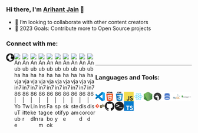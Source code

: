 ### Hi there, I'm [Arihant Jain][website] 👋

- 👯 I’m looking to collaborate with other content creators
- 🥅 2023 Goals: Contribute more to Open Source projects



### Connect with me:

[<img align="left" alt="Anubhavjain786" width="22px" src="https://raw.githubusercontent.com/iconic/open-iconic/master/svg/globe.svg" />][website]
[<img align="left" alt="Anubhavjain786 | YouTube" width="22px" src="https://cdn.jsdelivr.net/npm/simple-icons@v3/icons/youtube.svg" />][youtube]
[<img align="left" alt="Anubhavjain786 | Twitter" width="22px" src="https://cdn.jsdelivr.net/npm/simple-icons@v3/icons/twitter.svg" />][twitter]
[<img align="left" alt="Anubhavjain786 | LinkedIn" width="22px" src="https://cdn.jsdelivr.net/npm/simple-icons@v3/icons/linkedin.svg" />][linkedin]
[<img align="left" alt="Anubhavjain786 | Instagram" width="22px" src="https://cdn.jsdelivr.net/npm/simple-icons@v3/icons/instagram.svg" />][instagram]
[<img align="left" alt="Anubhavjain786 | Facebook" width="22px" src="https://cdn.jsdelivr.net/npm/simple-icons@v3/icons/facebook.svg" />][facebook]
[<img align="left" alt="Anubhavjain786 | spotify" width="22px" src="https://cdn.jsdelivr.net/npm/simple-icons@v3/icons/spotify.svg" />][spotify]
[<img align="left" alt="Anubhavjain786 | skype" width="22px" src="https://cdn.jsdelivr.net/npm/simple-icons@v3/icons/skype.svg" />][skype]
[<img align="left" alt="Anubhavjain786 | steam" width="22px" src="https://cdn.jsdelivr.net/npm/simple-icons@v3/icons/steam.svg" />][steam]
[<img align="left" alt="Anubhavjain786 | discord" width="22px" src="https://cdn.jsdelivr.net/npm/simple-icons@v3/icons/discord.svg" />][discord]
[<img align="left" alt="Anubhavjain786 | discord" width="22px" src="https://cdn.jsdelivr.net/npm/simple-icons@v3/icons/npm.svg" />][npm]
<br />

---

### Languages and Tools:

[<img align="left" alt="Visual Studio Code" width="26px" src="https://raw.githubusercontent.com/github/explore/80688e429a7d4ef2fca1e82350fe8e3517d3494d/topics/visual-studio-code/visual-studio-code.png" />][website]
[<img align="left" alt="HTML5" width="26px" src="https://raw.githubusercontent.com/github/explore/80688e429a7d4ef2fca1e82350fe8e3517d3494d/topics/html/html.png" />][website]
[<img align="left" alt="CSS3" width="26px" src="https://raw.githubusercontent.com/github/explore/80688e429a7d4ef2fca1e82350fe8e3517d3494d/topics/css/css.png" />][website]
[<img align="left" alt="JavaScript" width="26px" src="https://raw.githubusercontent.com/github/explore/80688e429a7d4ef2fca1e82350fe8e3517d3494d/topics/javascript/javascript.png" />][website]
[<img align="left" alt="React" width="26px" src="https://raw.githubusercontent.com/github/explore/80688e429a7d4ef2fca1e82350fe8e3517d3494d/topics/react/react.png" />][website]
[<img align="left" alt="Node.js" width="26px" src="https://raw.githubusercontent.com/github/explore/80688e429a7d4ef2fca1e82350fe8e3517d3494d/topics/nodejs/nodejs.png" />][website]
[<img align="left" alt="Deno" width="26px" src="https://raw.githubusercontent.com/github/explore/361e2821e2dea67711cde99c9c40ed357061cf27/topics/deno/deno.png" />][website]
[<img align="left" alt="SQL" width="26px" src="https://raw.githubusercontent.com/github/explore/80688e429a7d4ef2fca1e82350fe8e3517d3494d/topics/sql/sql.png" />][website]
[<img align="left" alt="MySQL" width="26px" src="https://raw.githubusercontent.com/github/explore/80688e429a7d4ef2fca1e82350fe8e3517d3494d/topics/mysql/mysql.png" />][website]
[<img align="left" alt="MongoDB" width="26px" src="https://raw.githubusercontent.com/github/explore/80688e429a7d4ef2fca1e82350fe8e3517d3494d/topics/mongodb/mongodb.png" />][website]
[<img align="left" alt="Git" width="26px" src="https://raw.githubusercontent.com/github/explore/80688e429a7d4ef2fca1e82350fe8e3517d3494d/topics/git/git.png" />][website]
[<img align="left" alt="GitHub" width="26px" src="https://raw.githubusercontent.com/github/explore/78df643247d429f6cc873026c0622819ad797942/topics/github/github.png" />][website]
[<img align="left" alt="HTML5" width="26px" src="https://raw.githubusercontent.com/github/explore/80688e429a7d4ef2fca1e82350fe8e3517d3494d/topics/terminal/terminal.png" />][website]
[<img align="left" alt="Type Script" width="26px" src="https://raw.githubusercontent.com/github/explore/80688e429a7d4ef2fca1e82350fe8e3517d3494d/topics/typescript/typescript.png" />][website]
---



[website]: https://github.com/Anubhavjain786
[twitter]: https://twitter.com/anubhavjain660
[youtube]: https://www.youtube.com/channel/UCliMwmRiMxefg8miMtWolCg
[instagram]: https://www.instagram.com/anubhav_jain_anu/
[linkedin]: https://www.linkedin.com/in/anubhav-jain-8a5699103/
[facebook]: https://www.facebook.com/anubhavjain786
[spotify]: https://open.spotify.com/user/iqlf1u44g9ikxb56n3wwnlngm
[skype]: https://join.skype.com/invite/pmNI3tIEwvqP
[steam]: https://steamcommunity.com/id/RockStarAJ/
[discord]: https://discord.gg/VdM3Ss
[npm]: https://www.npmjs.com/~anubhavjain786
